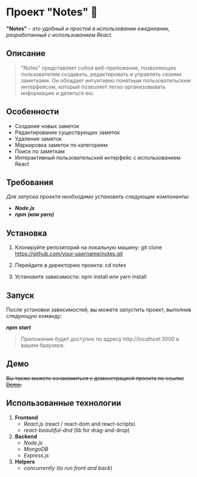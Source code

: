 # Проект "Notes" 📜

**"Notes"** - *это удобный и простой в использовании ежедневник, разработанный с использованием React.*

## Описание
> "Notes" представляет собой веб-приложение, позволяющее пользователям создавать, редактировать и управлять своими заметками. Он обладает интуитивно понятным пользовательским интерфейсом, который позволяет легко организовывать информацию и делиться ею.

## Особенности
- Создание новых заметок
- Редактирование существующих заметок
- Удаление заметок
- Маркировка заметок по категориям
- Поиск по заметкам
- Интерактивный пользовательский интерфейс с использованием React

## Требования
*Для запуска проекта необходимо установить следующие компоненты:*

- ***Node.js***
- ***npm (или yarn)***

## Установка
1. Клонируйте репозиторий на локальную машину:
git clone https://github.com/your-username/notes.git

2. Перейдите в директорию проекта:
cd notes

3. Установите зависимости:
npm install или yarn install

## Запуск
После установки зависимостей, вы можете запустить проект, выполнив следующую команду:

***npm start***

>Приложение будет доступно по адресу http://localhost:3000 в вашем браузере.

## Демо
~~Вы также можете ознакомиться с демонстрацией проекта по ссылке [Demo](https://example.com).~~

## Использованные технологии 
1. **Frontend**
    + *React.js* (react / react-dom and react-scripts)
    + *react-beautiful-dnd* (lib for drag-and-drop)
2. **Backend**
    + *Node.js*
    + *MongoDB*
    + *Express.js*
3. **Helpers**
    + *concurrently* (*to run front and back*)